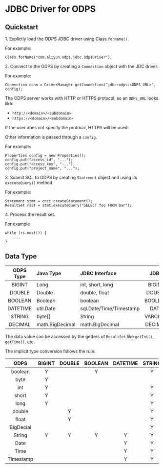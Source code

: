 # JDBC Driver for ODPS


## Quickstart


1\. Explictly load the ODPS JDBC driver using Class.`forName()`.
    
For example:
    
    Class.forName("com.aliyun.odps.jdbc.OdpsDriver");


2\. Connect to the ODPS by creating a `Connection` object with the JDC driver:

For example:
    
    Connection conn = DriverManager.getConnection("jdbc:odps:<ODPS_URL>", config);

The ODPS server works with HTTP or HTTPS protocol, so an `ODPS_URL` looks like:

* `http://<domain>/<subdomain>`
* `https://<domain>/<subdomain>`

If the user does not specify the protocal, HTTPS will be used: 

Other information is passed through a `config`. 

For example:

    Properties config = new Properties();
    config.put("access_id", "...");
    config.put("access_key", "...");
    config.put("project_name", "...");
       

3\. Submit SQL to ODPS by creating `Statement` object and using its `executeQuery()` method.

For example:

    Statement stmt = cnct.createStatement();
    ResultSet rset = stmt.executeQuery("SELECT foo FROM bar");

4\. Process the result set.

For example
    
    while (rs.next()) {
        ...
    }
 

## Data Type


| ODPS Type   | Java Type   | JDBC Interface               | JDBC            |  
| :-------: | :-------- | :-------------------- | :-----------: |
| BIGINT      | Long         | int, short, long              | BIGINT        |
| DOUBLE      | Double       | double, float                 | DOUBLE         |
| BOOLEAN     | Boolean     | boolean                        | BOOLEAN       |
| DATETIME    | util.Date    | sql.Date/Time/Timestamp    | DATE           |
| STRING      | byte[]       | String                        | VARCHAR       |
| DECIMAL     | math.BigDecimal  | math.BigDecimal       | DECIMAL        |

The data value can be accessed by the getters of `ResultSet` like `getInt()`, `getTime()`, etc.

The implicit type conversion follows the rule:


| ODPS        | BIGINT | DOUBLE | BOOLEAN | DATETIME | STRING | DECIMAL |
| :--------: | :----: | :-----: | :-----: |:-------: |:-----: |:------: |
| boolean    | Y |   | Y |   | Y |   |
| byte       | Y |   |   |   |   |   |
| int        | Y |   |   |   | Y |   |
| short      | Y |   |   |   | Y |   |
| long       | Y |   |   |   | Y |   |
| double     |   | Y |   |   | Y |   |
| float      |   | Y |   |   | Y |   |
| BigDecial  |   |   |   |   | Y | Y |
| String     | Y | Y | Y | Y | Y | Y |
| Date       |   |   |   | Y | Y |   |
| Time       |   |   |   | Y | Y |   |
| Timestamp  |   |   |   | Y | Y |   |
